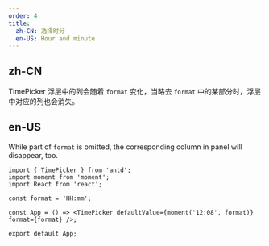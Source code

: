 ```yaml
---
order: 4
title:
  zh-CN: 选择时分
  en-US: Hour and minute
---
```


## zh-CN

TimePicker 浮层中的列会随着 `format` 变化，当略去 `format` 中的某部分时，浮层中对应的列也会消失。

## en-US

While part of `format` is omitted, the corresponding column in panel will disappear, too.

```tsx
import { TimePicker } from 'antd';
import moment from 'moment';
import React from 'react';

const format = 'HH:mm';

const App = () => <TimePicker defaultValue={moment('12:08', format)} format={format} />;

export default App;
```
